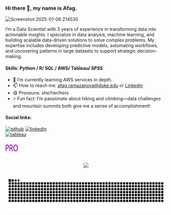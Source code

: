 ### Hi there 👋, my name is Afag.
![Screenshot 2025-01-06 214530](https://github.com/user-attachments/assets/6cba1a81-1b28-45b2-9616-a6790550cc38)

I’m a Data Scientist with 3 years of experience in transforming data into actionable insights. I specialize in data analysis, machine learning, and building scalable data-driven solutions to solve complex problems. My expertise includes developing predictive models, automating workflows, and uncovering patterns in large datasets to support strategic decision-making.

#### Skills: Python / R/ SQL / AWS/ Tableau/ SPSS

- 🌱 I’m currently learning AWS services in depth. 
- 📫 How to reach me: afag.ramazanova@duke.edu or [Linkedin](https://www.linkedin.com/in/afagramazanova/) 
- 😄 Pronouns: she/her/hers 
- ⚡ Fun fact: I’m passionate about hiking and climbing—data challenges and mountain summits both give me a sense of accomplishment! 

#### Social links:
[<img src='https://cdn.jsdelivr.net/npm/simple-icons@3.0.1/icons/github.svg' alt='github' height='40'>](https://github.com/https://github.com/Afag-Ramazanova) 
[<img src='https://cdn.jsdelivr.net/npm/simple-icons@3.0.1/icons/linkedin.svg' alt='linkedin' height='40'>](https://www.linkedin.com/in/https://www.linkedin.com/in/afagramazanova//)  
[<img src='https://cdn.jsdelivr.net/npm/simple-icons@3.0.1/icons/tableau.svg' alt='tableau' height='40'>](https://public.tableau.com/app/profile/afag/vizzes)  

<a href='https://github.com/pricing'><img src='https://raw.githubusercontent.com/acervenky/animated-github-badges/master/assets/pro.gif' width='40' height='40'></a> 


###

<div align="center">
  <img src="https://profile-counter.glitch.me/Afag-Ramazanova/count.svg?"  />
</div>

###

<img src="https://raw.githubusercontent.com/Afag-Ramazanova/Afag-Ramazanova/output/snake.svg" alt="Snake animation" />

###


<!--
**Afag-Ramazanova/Afag-Ramazanova** is a ✨ _special_ ✨ repository because its `README.md` (this file) appears on your GitHub profile.

Here are some ideas to get you started:

- 🔭 I’m currently working on ...
- 🌱 I’m currently learning ...
- 👯 I’m looking to collaborate on ...
- 🤔 I’m looking for help with ...
- 💬 Ask me about ...
- 📫 How to reach me: ...
- 😄 Pronouns: ...
- ⚡ Fun fact: ...
-->
